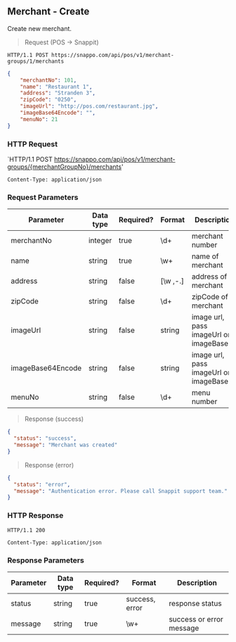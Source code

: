## Merchant - Create

Create new merchant.

> Request (POS -> Snappit)

```
HTTP/1.1 POST https://snappo.com/api/pos/v1/merchant-groups/1/merchants
```

```json
{
    "merchantNo": 101,
    "name": "Restaurant 1",
    "address": "Stranden 3",
    "zipCode": "0250",
    "imageUrl": "http://pos.com/restaurant.jpg",
    "imageBase64Encode": "",
    "menuNo": 21
}
```

### HTTP Request

`HTTP/1.1 POST https://snappo.com/api/pos/v1/merchant-groups/{merchantGroupNo}/merchants'

`Content-Type: application/json`

### Request Parameters

Parameter | Data type | Required? | Format | Description
--------- | --------- | --------- | ------ | -----------
merchantNo | integer | true | \d+ | merchant number
name | string | true | \w+ | name of merchant
address | string | false | [\w ,-\.] | address of merchant 
zipCode | string | false | \d+ | zipCode of merchant
imageUrl | string | false | string | image url, pass imageUrl or imageBase64
imageBase64Encode | string | false | string | image url, pass imageUrl or imageBase64
menuNo | string | false | \d+ | menu number

> Response (success)

```json
{
  "status": "success",
  "message": "Merchant was created"
}
```

> Response (error)

```json
{
  "status": "error",
  "message": "Authentication error. Please call Snappit support team."
}
```

### HTTP Response

`HTTP/1.1 200`

`Content-Type: application/json`

### Response Parameters

Parameter | Data type | Required? | Format | Description
--------- | --------- | --------- | ------ | -----------
status | string | true | success, error | response status
message | string | true | \w+ | success or error message
